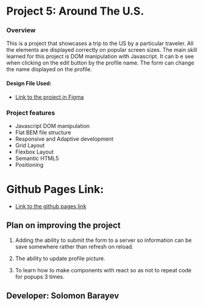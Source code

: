 # Project 5: Around The U.S.

### Overview

This is a project that showcases a trip to the US by a particular traveler. All the elements are displayed correctly on popular screen sizes. The main skill learned for this project is DOM manipulation with Javascript. It can b e see when clicking on the edit button by the profile name. The form can change the name displayed on the profile.

#### Design File Used:

- [Link to the project in Figma](https://www.figma.com/file/SurN1jaeEQIhuZEDMhmWWf/Sprint-4-Around-The-U.S.-desktop-mobile?node-id=0%3A1)

### Project features

- Javascript DOM manipulation
- Flat BEM file structure
- Responsive and Adaptive development
- Grid Layout
- Flexbox Layout
- Semantic HTML5
- Positioning

# Github Pages Link:

- [Link to the github pages link](https://solomonbarayev.github.io/web_project_4/)

## Plan on improving the project

1. Adding the ability to submit the form to a server so information can be save somewhere rather than refresh on reload.

2. The ability to update profile picture.

3. To learn how to make components with react so as not to repeat code for popups 3 times.

## Developer: Solomon Barayev
